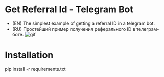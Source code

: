 # Get Referral Id - Telegram Bot

- (EN) The simplest example of getting a referral ID in a telegram bot.
- (RU) Простейший пример получения реферального ID в телеграм-боте.
![gif](https://github.com/Criblle/Get_Referral_ID/assets/97399458/482df2af-c1ce-461e-9303-818d11fedbef)


# Installation
pip install -r requirements.txt

